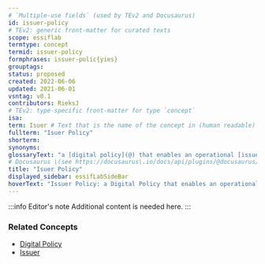 ```yaml
---
# `Multiple-use fields` (used by TEv2 and Docusaurus)
id: issuer-policy
# TEv2: generic front-matter for curated texts
scope: essiflab
termtype: concept
termid: issuer-policy
formphrases: issuer-polic{yies}
grouptags:
status: proposed
created: 2022-06-06
updated: 2021-06-01
vsntag: v0.1
contributors: RieksJ
# TEv2: type-specific front-matter for type `concept`
isa:
term: Isuer # Text that is the name of the concept in (human readable) texts.
fullterm: "Isuer Policy"
shorterm:
synonyms:
glossaryText: "a [digital policy](@) that enables an operational [issuer](@) component to function in accordance with the [objectives](@) of its [principal](@)."
# Docusaurus \(see https://docusaurus\.io/docs/api/plugins/@docusaurus/plugin-content-docs#markdown-front-matter\):
title: "Isuer Policy"
displayed_sidebar: essifLabSideBar
hoverText: "Issuer Policy: a Digital Policy that enables an operational Issuer component to function in accordance with the Objectives of its Principal."
---
```


:::info Editor's note
Additional content is needed here.
:::

### Related Concepts
- [Digital Policy](@)
- [Issuer](@)
